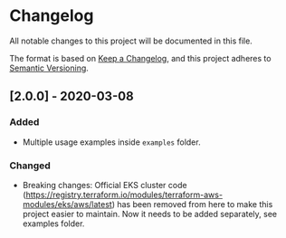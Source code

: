 # Changelog

All notable changes to this project will be documented in this file.

The format is based on [Keep a Changelog](https://keepachangelog.com/en/1.0.0/),
and this project adheres to [Semantic Versioning](https://semver.org/spec/v2.0.0.html).

## [2.0.0] - 2020-03-08

### Added

- Multiple usage examples inside `examples` folder.

### Changed

- Breaking changes: Official EKS cluster code (https://registry.terraform.io/modules/terraform-aws-modules/eks/aws/latest) has been removed from here to make this project easier to maintain. Now it needs to be added separately, see examples folder.
